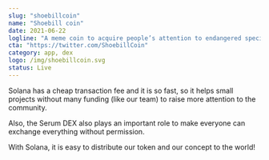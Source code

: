 ```yaml
---
slug: "shoebillcoin"
name: "Shoebill coin"
date: 2021-06-22
logline: "A meme coin to acquire people’s attention to endangered species like Shoebill and raise the attention to our environment, also make more people to join the Solana ecosystem."
cta: "https://twitter.com/ShoebillCoin"
category: app, dex
logo: /img/shoebillcoin.svg
status: Live
---
```


Solana has a cheap transaction fee and it is so fast, so it helps small projects without many funding (like our team) to raise more attention to the community.

Also, the Serum DEX also plays an important role to make everyone can exchange everything without permission.

With Solana, it is easy to distribute our token and our concept to the world!